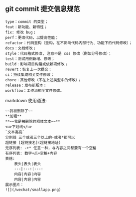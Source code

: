 ## git commit 提交信息规范
```
type：commit 的类型；
feat：新功能、新特性；
fix: 修改 bug；
perf：更改代码，以提高性能；
refactor：代码重构（重构，在不影响代码内部行为、功能下的代码修改）；
docs：文档修改；
style：代码格式修改, 注意不是 css 修改（例如分号修改）；
test：测试用例新增、修改；
build：影响项目构建或依赖项修改；
revert：恢复上一次提交；
ci：持续集成相关文件修改；
chore：其他修改（不在上述类型中的修改）；
release：发布新版本；
workflow：工作流相关文件修改。
```

markdown 使用语法:

    ~~我被删除了~~
    **加粗**
    **~~我是被删除的粗体文本~~**
    <u>下划线</u>
    `文本高亮`
    分割线 三个或者三个以上的-或者*都可以
    超链接 [超链接名](超链接地址)
    无序列表: -+* 任意一种，与内容之间都要有一个空格
    有序列表: 数字+点+空格+内容
    表格:
        表头|表头|表头
        ---|:--:|---:
        内容|内容|内容
        内容|内容|内容
    展示图片：
    ![](/wechat/smallapp.png)

